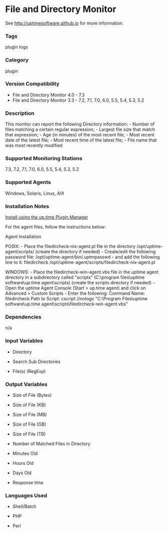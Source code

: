 # File and Directory Monitor

See http://uptimesoftware.github.io for more information.

### Tags 
 plugin   logs  

### Category

plugin

### Version Compatibility


  
* File and Directory Monitor 4.0 - 7.3
* File and Directory Monitor 3.3 - 7.2, 7.1, 7.0, 6.0, 5.5, 5.4, 5.3, 5.2
  


### Description
This monitor can report the following Directory information: - Number of files matching a certain regular expression; - Largest file size that match that expression; - Age (in minutes) of the most recent file; - Most recent date of the latest file; - Most recent time of the latest file; - File name that was most recently modified


### Supported Monitoring Stations

7.3, 7.2, 7.1, 7.0, 6.0, 5.5, 5.4, 5.3, 5.2

### Supported Agents
Windows, Solaris, Linux, AIX

### Installation Notes
<p><a href="https://github.com/uptimesoftware/uptime-plugin-manager">Install using the up.time Plugin Manager</a></p>

<p>For the agent files, follow the instructions below:</p>

<p>Agent Installation</p>

<p>POSIX:
- Place the filedircheck-nix-agent.pl file in the directory /opt/uptime-agent/scripts/
(create the directory if needed)
- Create/edit the following password file:
/opt/uptime-agent/bin/.uptmpasswd
- and add the following line to it:
filedircheck /opt/uptime-agent/scripts/filedircheck-nix-agent.pl</p>

<p>WINDOWS:
- Place the filedircheck-win-agent.vbs file in the uptime agent directory in a subdirectory called "scripts" (C:\program files\uptime software\up.time agent\scripts)
(create the scripts directory if needed)
- Open the uptime Agent Console (Start > up.time agent) and click on Advanced > Custom Scripts
- Enter the following:
Command Name: filedircheck
Path to Script: cscript //nologo "C:\Program Files\uptime software\up.time agent\scripts\filedircheck-win-agent.vbs"</p>


### Dependencies
<p>n/a</p>


### Input Variables

* Directory

* Search Sub Directories

* File(s) (RegExp)


### Output Variables


* Size of File (Bytes)

* Size of File (KB)

* Size of File (MB)

* Size of File (GB)

* Size of File (TB)

* Number of Matched Files in Directory

* Minutes Old

* Hours Old

* Days Old

* Response time


### Languages Used

* Shell/Batch

* PHP

* Perl

